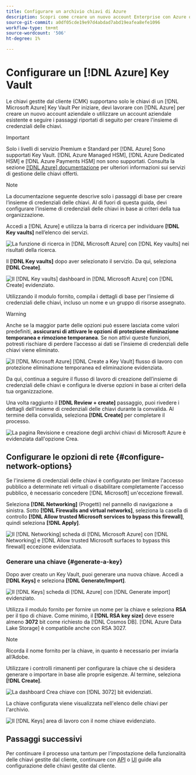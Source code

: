 ```yaml
---
title: Configurare un archivio chiavi di Azure
description: Scopri come creare un nuovo account Enterprise con Azure o utilizzare un account Enterprise esistente e creare l’insieme di credenziali delle chiavi.
source-git-commit: a0df05cde19e97d4abdad7abd19eafea8efe1096
workflow-type: tm+mt
source-wordcount: '506'
ht-degree: 1%

---
```


# Configurare un [!DNL Azure] Key Vault

Le chiavi gestite dal cliente (CMK) supportano solo le chiavi di un [!DNL Microsoft Azure] Key Vault Per iniziare, devi lavorare con [!DNL Azure] per creare un nuovo account aziendale o utilizzare un account aziendale esistente e seguire i passaggi riportati di seguito per creare l&#39;insieme di credenziali delle chiavi.

>[!IMPORTANT]
>
>Solo i livelli di servizio Premium e Standard per [!DNL Azure] Sono supportati Key Vault. [!DNL Azure Managed HSM], [!DNL Azure Dedicated HSM] e [!DNL Azure Payments HSM] non sono supportati. Consulta la sezione [[!DNL Azure] documentazione](https://learn.microsoft.com/en-us/azure/security/fundamentals/key-management#azure-key-management-services) per ulteriori informazioni sui servizi di gestione delle chiavi offerti.

>[!NOTE]
>
>La documentazione seguente descrive solo i passaggi di base per creare l’insieme di credenziali delle chiavi. Al di fuori di questa guida, devi configurare l’insieme di credenziali delle chiavi in base ai criteri della tua organizzazione.

Accedi a [!DNL Azure] e utilizza la barra di ricerca per individuare **[!DNL Key vaults]** nell’elenco dei servizi.

![La funzione di ricerca in [!DNL Microsoft Azure] con [!DNL Key vaults] nei risultati della ricerca.](../../images/governance-privacy-security/customer-managed-keys/access-key-vaults.png)

Il **[!DNL Key vaults]** dopo aver selezionato il servizio. Da qui, seleziona **[!DNL Create]**.

![Il [!DNL Key vaults] dashboard in [!DNL Microsoft Azure] con [!DNL Create] evidenziato.](../../images/governance-privacy-security/customer-managed-keys/create-key-vault.png)

Utilizzando il modulo fornito, compila i dettagli di base per l’insieme di credenziali delle chiavi, incluso un nome e un gruppo di risorse assegnato.

>[!WARNING]
>
>Anche se la maggior parte delle opzioni può essere lasciata come valori predefiniti, **assicurarsi di attivare le opzioni di protezione eliminazione temporanea e rimozione temporanea**. Se non attivi queste funzioni, potresti rischiare di perdere l’accesso ai dati se l’insieme di credenziali delle chiavi viene eliminato.
>
>![Il [!DNL Microsoft Azure] [!DNL Create a Key Vault] flusso di lavoro con protezione eliminazione temporanea ed eliminazione evidenziata.](../../images/governance-privacy-security/customer-managed-keys/basic-config.png)

Da qui, continua a seguire il flusso di lavoro di creazione dell’insieme di credenziali delle chiavi e configura le diverse opzioni in base ai criteri della tua organizzazione.

Una volta raggiunto il **[!DNL Review + create]** passaggio, puoi rivedere i dettagli dell’insieme di credenziali delle chiavi durante la convalida. Al termine della convalida, seleziona **[!DNL Create]** per completare il processo.

![La pagina Revisione e creazione degli archivi chiavi di Microsoft Azure è evidenziata dall&#39;opzione Crea.](../../images/governance-privacy-security/customer-managed-keys/finish-creation.png)

## Configurare le opzioni di rete {#configure-network-options}

Se l&#39;insieme di credenziali delle chiavi è configurato per limitare l&#39;accesso pubblico a determinate reti virtuali o disabilitare completamente l&#39;accesso pubblico, è necessario concedere [!DNL Microsoft] un&#39;eccezione firewall.

Seleziona **[!DNL Networking]** (Progetti) nel pannello di navigazione a sinistra. Sotto **[!DNL Firewalls and virtual networks]**, seleziona la casella di controllo **[!DNL Allow trusted Microsoft services to bypass this firewall]**, quindi seleziona **[!DNL Apply]**.

![Il [!DNL Networking] scheda di [!DNL Microsoft Azure] con [!DNL Networking] e [!DNL Allow trusted Microsoft surfaces to bypass this firewall] eccezione evidenziata.](../../images/governance-privacy-security/customer-managed-keys/networking.png)

### Generare una chiave {#generate-a-key}

Dopo aver creato un Key Vault, puoi generare una nuova chiave. Accedi a **[!DNL Keys]** e seleziona **[!DNL Generate/Import]**.

![Il [!DNL Keys] scheda di [!DNL Azure] con [!DNL Generate import] evidenziato.](../../images/governance-privacy-security/customer-managed-keys/view-keys.png)

Utilizza il modulo fornito per fornire un nome per la chiave e seleziona **RSA** per il tipo di chiave. Come minimo, il **[!DNL RSA key size]** deve essere almeno **3072** bit come richiesto da [!DNL Cosmos DB]. [!DNL Azure Data Lake Storage] è compatibile anche con RSA 3027.

>[!NOTE]
>
>Ricorda il nome fornito per la chiave, in quanto è necessario per inviarla all’Adobe.

Utilizzare i controlli rimanenti per configurare la chiave che si desidera generare o importare in base alle proprie esigenze. Al termine, seleziona **[!DNL Create]**.

![La dashboard Crea chiave con [!DNL 3072] bit evidenziati.](../../images/governance-privacy-security/customer-managed-keys/configure-key.png)

La chiave configurata viene visualizzata nell&#39;elenco delle chiavi per l&#39;archivio.

![Il [!DNL Keys] area di lavoro con il nome chiave evidenziato.](../../images/governance-privacy-security/customer-managed-keys/key-added.png)

## Passaggi successivi

Per continuare il processo una tantum per l&#39;impostazione della funzionalità delle chiavi gestite dal cliente, continuare con [API](./api-set-up.md) o [UI](./ui-set-up.md) guide alla configurazione delle chiavi gestite dal cliente.
